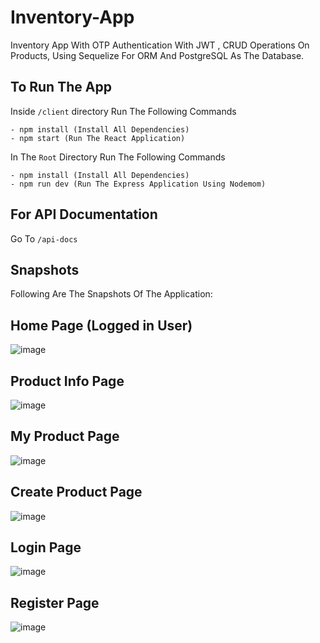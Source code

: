 # Inventory-App
Inventory App With OTP Authentication With JWT , CRUD Operations On Products, Using Sequelize For ORM And PostgreSQL As The Database.

## To Run The App

Inside ```/client``` directory 
Run The Following Commands 
```
- npm install (Install All Dependencies)
- npm start (Run The React Application)
```

In The ```Root``` Directory 
Run The Following Commands 
```
- npm install (Install All Dependencies)
- npm run dev (Run The Express Application Using Nodemom)
```

## For API Documentation 

Go To ```/api-docs``` 

## Snapshots

Following Are The Snapshots Of The Application:

## Home Page (Logged in User) 
![image](https://user-images.githubusercontent.com/72315012/176127553-e8bb053a-7261-4728-b188-42ec999d518b.png)

## Product Info Page 
![image](https://user-images.githubusercontent.com/72315012/176127756-0d9d6660-8219-4ab9-9713-24bb15b860ec.png)

## My Product Page 
![image](https://user-images.githubusercontent.com/72315012/176127908-3cd5bd91-834f-47f9-a622-0490d912960d.png)

## Create Product Page
![image](https://user-images.githubusercontent.com/72315012/176127964-c3d6fba6-d2e2-44ae-9373-25c0250c38d9.png)

## Login Page
![image](https://user-images.githubusercontent.com/72315012/176129972-f8a56e2e-2ae0-492d-bb30-c7365dc23f78.png)

## Register Page
![image](https://user-images.githubusercontent.com/72315012/176129903-9810361b-7124-483d-88e8-823206debaaf.png)

